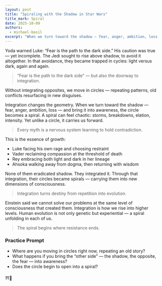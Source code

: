 ```yaml
---
layout: post
title: "Spiraling with the Shadow in Star Wars"
title_mark: Spiral
date: 2025-10-09
authors: 
  - michael-basil
excerpt: "When we turn toward the shadow — fear, anger, ambition, loss — and bring it into awareness, the circle becomes a spiral."
---
```


Yoda warned Luke: “Fear is the path to the dark side.” His caution was true — yet incomplete. The Jedi sought to rise above shadow, to avoid it altogether. In that avoidance, they became trapped in cycles: light versus dark, again and again.

> “Fear is the path to the dark side” — but also the doorway to integration.

Without integrating opposites, we move in circles — repeating patterns, old conflicts resurfacing in new disguises.

Integration changes the geometry. When we turn toward the shadow — fear, anger, ambition, loss — and bring it into awareness, the circle becomes a spiral. A spiral can feel chaotic: storms, breakdowns, elation, intensity. Yet unlike a circle, it carries us forward.

> Every myth is a nervous system learning to hold contradiction.

This is the essence of growth:

- Luke facing his own rage and choosing restraint  
- Vader reclaiming compassion at the threshold of death  
- Rey embracing both light and dark in her lineage  
- Ahsoka walking away from dogma, then returning with wisdom

None of them eradicated shadow. They integrated it. Through that integration, their circles became spirals — carrying them into new dimensions of consciousness.

> Integration turns destiny from repetition into evolution.

Einstein said we cannot solve our problems at the same level of consciousness that created them. Integration is how we rise into higher levels. Human evolution is not only genetic but experiential — a spiral unfolding in each of us.

> The spiral begins where resistance ends.

### Practice Prompt

- Where are you moving in circles right now, repeating an old story?  
- What happens if you bring the “other side” — the shadow, the opposite, the fear — into awareness?  
- Does the circle begin to open into a spiral?

⛩️🌿

